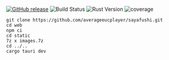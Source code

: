[![GitHub release](https://img.shields.io/github/v/release/averageeucplayer/sayafushi.svg)](https://github.com/averageeucplayer/sayafushi/releases)
![Build Status](https://github.com/averageeucplayer/sayafushi/actions/workflows/ci.yml/badge.svg)
![Rust Version](https://img.shields.io/badge/rustc-1.89%2B-orange.svg)
![coverage](https://img.shields.io/badge/coverage-50%25-yellow)

```
git clone https://github.com/averageeucplayer/sayafushi.git
cd web
npm ci
cd static
7z x images.7z
cd ../..
cargo tauri dev
```